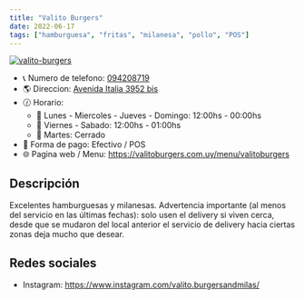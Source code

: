 ```yaml
---
title: "Valito Burgers"
date: 2022-06-17
tags: ["hamburguesa", "fritas", "milanesa", "pollo", "POS"]
---
```


[![valito-burgers](/pix/valito-burgers.webp)](/pix/valito-burgers.webp)

- 📞 Numero de telefono: [094208719](tel:094208719)
- 🌎 Direccion: [Avenida Italia 3952 bis](https://www.google.com/maps/place/Av.+Italia+3952,+11400+Montevideo,+Departamento+de+Montevideo/@-34.8872114,-56.1259763,17z/data=!3m1!4b1!4m5!3m4!1s0x959f8127c51071ad:0xcce22aa6fa72748d!8m2!3d-34.8872114!4d-56.1259763)
- 🕜 Horario:
  - 📅 Lunes - Miercoles - Jueves - Domingo: 12:00hs - 00:00hs
  - 📅 Viernes - Sabado: 12:00hs - 01:00hs
  - 📅 Martes: Cerrado
- 🤑 Forma de pago: Efectivo / POS
- 🌐 Pagina web / Menu: https://valitoburgers.com.uy/menu/valitoburgers

## Descripción

Excelentes hamburguesas y milanesas. Advertencia importante (al menos del servicio en las últimas fechas): solo usen el delivery si viven cerca,
desde que se mudaron del local anterior el servicio de delivery hacia ciertas zonas deja mucho que desear.

## Redes sociales

- Instagram: https://www.instagram.com/valito.burgersandmilas/
